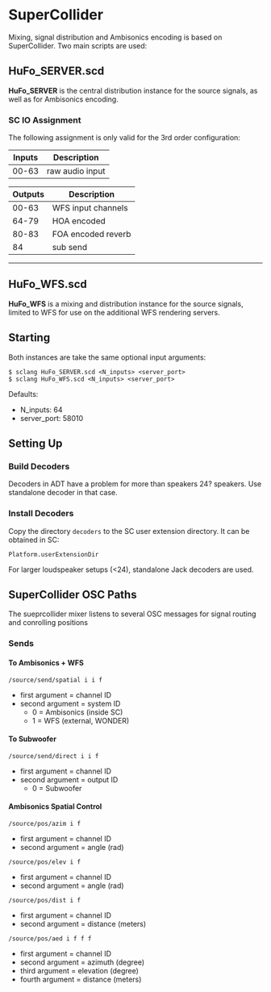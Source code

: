 # SuperCollider

Mixing, signal distribution and Ambisonics encoding is based on SuperCollider.
Two main scripts are used:

## HuFo_SERVER.scd

**HuFo_SERVER** is the central distribution instance for the source signals, as well as for Ambisonics encoding.


### SC IO Assignment

The following assignment is only valid for the 3rd order configuration:

Inputs  | Description
---     | ---  
00-63   | raw audio input


Outputs | Description
---     | ---  
00-63   | WFS input channels
64-79   | HOA encoded
80-83   | FOA encoded reverb
84      | sub send

----



## HuFo_WFS.scd

**HuFo_WFS** is a  mixing and distribution instance for the source signals, limited to WFS for use on the additional WFS rendering servers.


## Starting

Both instances are take the same optional input arguments:

```console
$ sclang HuFo_SERVER.scd <N_inputs> <server_port>
$ sclang HuFo_WFS.scd <N_inputs> <server_port>
```
Defaults:

- N_inputs: 64
- server_port: 58010


## Setting Up

### Build Decoders

Decoders in ADT have a problem for more than speakers 24? speakers. Use standalone decoder in that case.

### Install Decoders

Copy the directory ``decoders`` to the SC user
extension directory. It can be obtained in SC:

``Platform.userExtensionDir``

For larger loudspeaker setups (<24), standalone Jack decoders are used.



## SuperCollider OSC Paths

The sueprcollider mixer listens to several OSC messages for signal routing and conrolling positions

### Sends

#### To Ambisonics + WFS

``/source/send/spatial i i f ``

- first argument = channel ID
- second argument = system ID
  - 0 = Ambisonics (inside SC)
  - 1 = WFS (external, WONDER)

#### To Subwoofer

``/source/send/direct i i f ``

- first argument = channel ID
- second argument = output ID
  - 0 = Subwoofer

#### Ambisonics Spatial Control

```/source/pos/azim i f```

- first argument = channel ID
- second argument = angle (rad)

```/source/pos/elev i f```

- first argument = channel ID
- second argument = angle (rad)

```/source/pos/dist i f```

- first argument = channel ID
- second argument = distance (meters)

```/source/pos/aed i f f f```

- first argument  = channel ID
- second argument = azimuth (degree)
- third argument  = elevation (degree)
- fourth argument = distance (meters)
